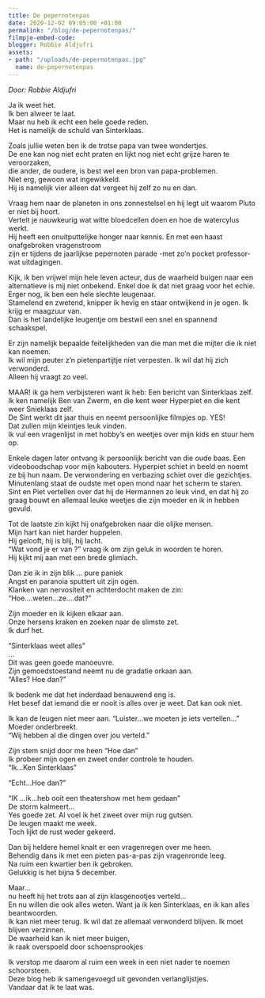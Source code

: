 ```yaml
---
title: De pepernotenpas
date: 2020-12-02 09:05:00 +01:00
permalink: "/blog/de-pepernotenpas/"
filmpje-embed-code: 
blogger: Robbie Aldjufri
assets:
- path: "/uploads/de-pepernotenpas.jpg"
  name: de-pepernotenpas
---
```


*Door: Robbie Aldjufri*

Ja ik weet het.  
Ik ben alweer te laat.  
Maar nu heb ik echt een hele goede reden.  
Het is namelijk de schuld van Sinterklaas.  

Zoals jullie weten ben ik de trotse papa van twee wondertjes.  
De ene kan nog niet echt praten en lijkt nog niet echt grijze haren te veroorzaken,  
die ander, de oudere, is best wel een bron van papa-problemen.  
Niet erg, gewoon wat ingewikkeld.  
Hij is namelijk vier alleen dat vergeet hij zelf zo nu en dan.  

Vraag hem naar de planeten in ons zonnestelsel en hij legt uit waarom Pluto er niet bij hoort.  
Vertelt je nauwkeurig wat witte bloedcellen doen en hoe de watercylus werkt.  
Hij  heeft een onuitputtelijke honger naar kennis. En met een haast onafgebroken vragenstroom  
zijn er tijdens de jaarlijkse pepernoten parade -met zo’n pocket professor- wat uitdagingen.

Kijk, ik ben vrijwel mijn hele leven acteur, dus de waarheid buigen naar een alternatieve is mij niet onbekend. Enkel doe ik dat niet graag voor het echie. Erger nog, ik ben een hele slechte leugenaar.   
Stamelend en zwetend, knipper ik  hevig en staar ontwijkend in je ogen. Ik krijg er maagzuur van.  
Dan is het landelijke leugentje om bestwil een snel en spannend schaakspel.   

Er zijn namelijk bepaalde feitelijkheden van die man met die mijter die ik niet kan noemen.  
Ik wil mijn peuter z’n pietenpartijtje niet verpesten.
Ik wil dat hij zich verwonderd.   
Alleen hij vraagt zo veel.  

MAAR! ik ga hem verbijsteren want ik heb: Een bericht van Sinterklaas zelf.  
Ik ken namelijk Ben van Zwerm, en die kent weer Hyperpiet en die kent weer Snieklaas zelf.  
De Sint werkt dit jaar thuis en neemt persoonlijke filmpjes op. YES!  
Dat zullen mijn kleintjes leuk vinden.  
Ik vul een vragenlijst in met hobby’s en weetjes over mijn kids en stuur hem op.  

Enkele dagen later ontvang ik persoonlijk bericht van die oude baas. Een videoboodschap voor mijn kabouters.   Hyperpiet schiet in beeld en noemt ze bij hun naam. De verwondering en verbazing schiet over die gezichtjes.   Minutenlang staat de oudste met open mond naar het scherm te staren.  
Sint en Piet vertellen over dat hij de Hermannen zo leuk vind, en dat hij zo graag bouwt en allemaal leuke weetjes die zijn moeder en ik in hebben gevuld.

Tot de laatste zin kijkt hij onafgebroken naar die olijke mensen.  
Mijn hart kan niet harder huppelen.   
Hij gelooft, hij is blij, hij lacht.  
“Wat vond je er van ?” vraag ik om zijn geluk in woorden te horen.  
Hij kijkt mij aan met een brede glimlach.  

Dan zie ik in zijn blik … pure paniek  
Angst en paranoia sputtert uit zijn ogen.  
Klanken van nervositeit en achterdocht maken de zin:   
“Hoe….weten…ze….dat?”  

Zijn moeder en ik kijken elkaar aan.  
Onze hersens kraken en zoeken naar de slimste zet.  
Ik durf het.  

“Sinterklaas weet alles”  
…  
Dit was geen goede manoeuvre.  
Zijn gemoedstoestand neemt nu de gradatie orkaan aan.  
“Alles? Hoe dan?”   

Ik bedenk me dat het inderdaad benauwend eng is.  
Het besef dat iemand die er nooit is alles over je weet.  Dat kan ook niet.  

Ik kan de leugen niet meer aan. 
“Luister…we moeten je iets vertellen…”  
Moeder onderbreekt.  
“Wij hebben al die dingen over jou verteld.”  

Zijn stem snijd door me heen “Hoe dan”  
Ik probeer mijn ogen en zweet onder controle te houden.  
“Ik…Ken Sinterklaas”   

“Echt…Hoe dan?”  

“IK …ik…heb ooit een theatershow met hem gedaan”  
De storm kalmeert…  
Yes goede zet. Al voel ik het zweet over mijn rug gutsen.  
De leugen maakt me week.  
Toch lijkt de rust weder gekeerd.  

Dan bij heldere hemel knalt er een vragenregen over me heen.  
Behendig dans ik met een pieten pas-a-pas zijn vragenronde leeg.  
Na ruim een kwartier ben ik gebroken.  
Gelukkig is het bijna 5 december.  

Maar…  
nu heeft hij het  trots aan  al zijn klasgenootjes verteld…  
En nu willen die ook alles weten. Want ja ik ken  Sinterklaas, en ik kan alles beantwoorden.  
Ik kan niet meer terug. Ik wil dat ze allemaal verwonderd   blijven. Ik moet blijven verzinnen.  
De waarheid kan ik niet meer buigen,   
ik raak overspoeld door schoensprookjes   

Ik verstop me daarom al ruim een week in een niet nader te noemen schoorsteen.  
Deze blog heb ik  samengevoegd uit gevonden verlanglijstjes.  
Vandaar dat ik te laat was.
